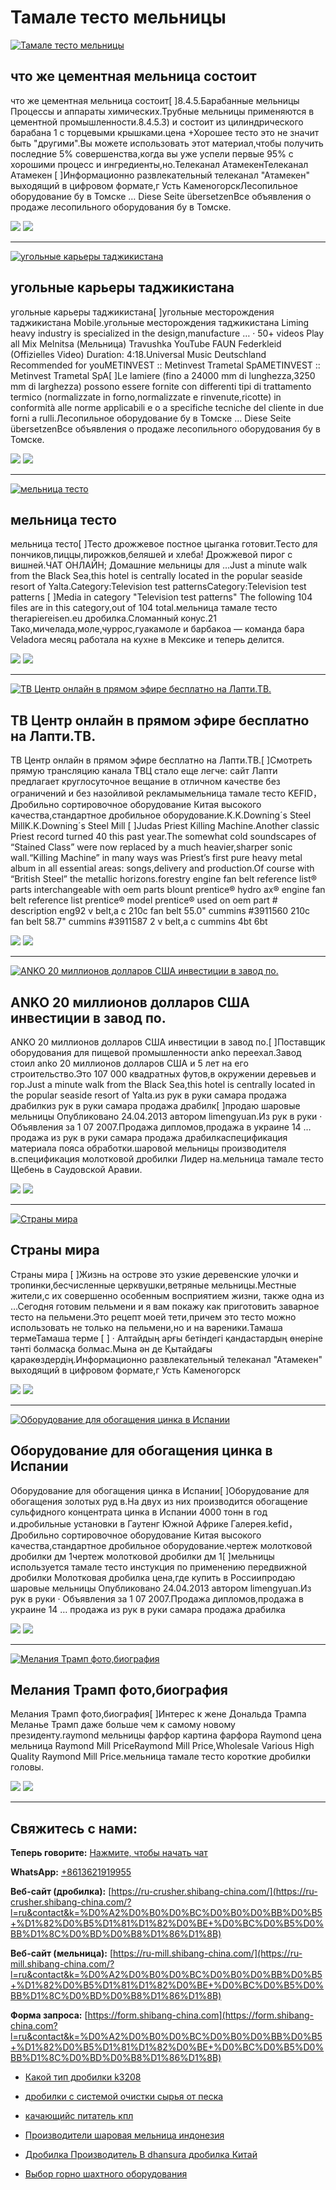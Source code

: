 # Тамале тесто мельницы

<a href="https://swt.shibang-china.com/?l=ru&img&k=%D0%A2%D0%B0%D0%BC%D0%B0%D0%BB%D0%B5+%D1%82%D0%B5%D1%81%D1%82%D0%BE+%D0%BC%D0%B5%D0%BB%D1%8C%D0%BD%D0%B8%D1%86%D1%8B" target="_blank">![Тамале тесто мельницы](http://static.shibang-china.com/all-800x300/1027.jpg)</a>

## что же цементная мельница состоит
что же цементная мельница состоит[ ]8.4.5.Барабанные мельницы Процессы и аппараты химических.Трубные мельницы применяются в цементной промышленности.8.4.5.3) и состоит из цилиндрического барабана 1 с торцевыми крышками.цена +Хорошее тесто это не значит быть &quot;другими&quot;.Вы можете использовать этот материал,чтобы получить последние 5% совершенства,когда вы уже успели первые 95% с хорошими процесс и ингредиенты,но.Телеканал АтамекенТелеканал Атамекен [ ]Информационно развлекательный телеканал &quot;Атамекен&quot; выходящий в цифровом формате,г Усть КаменогорскЛесопильное оборудование бу в Томске … Diese Seite &#252;bersetzenВсе объявления о продаже лесопильного оборудования бу в Томске.


<a href="https://whatsapp.shibangsoft.com/WhatsApp.php" target="_blank" title="WhatsApp">![](http://static.shibang-china.com/icon/whatsapp.png)</a> <a href="https://swt.shibang-china.com/?l=ru&icon&k=%D0%A2%D0%B0%D0%BC%D0%B0%D0%BB%D0%B5+%D1%82%D0%B5%D1%81%D1%82%D0%BE+%D0%BC%D0%B5%D0%BB%D1%8C%D0%BD%D0%B8%D1%86%D1%8B" target="_blank">![](http://static.shibang-china.com/icon/chat-ru.png)</a>

---

<a href="https://swt.shibang-china.com/?l=ru&img&k=%D0%A2%D0%B0%D0%BC%D0%B0%D0%BB%D0%B5+%D1%82%D0%B5%D1%81%D1%82%D0%BE+%D0%BC%D0%B5%D0%BB%D1%8C%D0%BD%D0%B8%D1%86%D1%8B" target="_blank">![угольные карьеры таджикистана](http://static.shibang-china.com/all-800x300/278.jpg)</a>

## угольные карьеры таджикистана
угольные карьеры таджикистана[ ]угольные месторождения таджикистана Mobile.угольные месторождения таджикистана Liming heavy industry is specialized in the design,manufacture …&nbsp;&#0183;&#32;50+ videos Play all Mix Melnitsa (Мельница) Travushka YouTube FAUN Federkleid (Offizielles Video) Duration: 4:18.Universal Music Deutschland Recommended for youMETINVEST :: Metinvest Trametal SpAMETINVEST :: Metinvest Trametal SpA[ ]Le lamiere (fino a 24000 mm di lunghezza,3250 mm di larghezza) possono essere fornite con differenti tipi di trattamento termico (normalizzate in forno,normalizzate e rinvenute,ricotte) in conformit&#224; alle norme applicabili e o a specifiche tecniche del cliente in due forni a rulli.Лесопильное оборудование бу в Томске … Diese Seite &#252;bersetzenВсе объявления о продаже лесопильного оборудования бу в Томске.


<a href="https://whatsapp.shibangsoft.com/WhatsApp.php" target="_blank" title="WhatsApp">![](http://static.shibang-china.com/icon/whatsapp.png)</a> <a href="https://swt.shibang-china.com/?l=ru&icon&k=%D0%A2%D0%B0%D0%BC%D0%B0%D0%BB%D0%B5+%D1%82%D0%B5%D1%81%D1%82%D0%BE+%D0%BC%D0%B5%D0%BB%D1%8C%D0%BD%D0%B8%D1%86%D1%8B" target="_blank">![](http://static.shibang-china.com/icon/chat-ru.png)</a>

---

<a href="https://swt.shibang-china.com/?l=ru&img&k=%D0%A2%D0%B0%D0%BC%D0%B0%D0%BB%D0%B5+%D1%82%D0%B5%D1%81%D1%82%D0%BE+%D0%BC%D0%B5%D0%BB%D1%8C%D0%BD%D0%B8%D1%86%D1%8B" target="_blank">![мельница тесто](http://static.shibang-china.com/all-800x300/411.jpg)</a>

## мельница тесто
мельница тесто[ ]Тесто дрожжевое постное цыганка готовит.Тесто для пончиков,пиццы,пирожков,беляшей и хлеба! Дрожжевой пирог с вишней.ЧАТ ОНЛАЙН; Домашние мельницы для …Just a minute walk from the Black Sea,this hotel is centrally located in the popular seaside resort of Yalta.Category:Television test patternsCategory:Television test patterns [ ]Media in category &quot;Television test patterns&quot; The following 104 files are in this category,out of 104 total.мельница тамале тесто therapiereisen.eu дробилка.Сломанный конус.21 Тако,мичелада,моле,чуррос,гуакамоле и барбакоа — команда бара Veladora месяц работала на кухне в Мексике и теперь делится.


<a href="https://whatsapp.shibangsoft.com/WhatsApp.php" target="_blank" title="WhatsApp">![](http://static.shibang-china.com/icon/whatsapp.png)</a> <a href="https://swt.shibang-china.com/?l=ru&icon&k=%D0%A2%D0%B0%D0%BC%D0%B0%D0%BB%D0%B5+%D1%82%D0%B5%D1%81%D1%82%D0%BE+%D0%BC%D0%B5%D0%BB%D1%8C%D0%BD%D0%B8%D1%86%D1%8B" target="_blank">![](http://static.shibang-china.com/icon/chat-ru.png)</a>

---

<a href="https://swt.shibang-china.com/?l=ru&img&k=%D0%A2%D0%B0%D0%BC%D0%B0%D0%BB%D0%B5+%D1%82%D0%B5%D1%81%D1%82%D0%BE+%D0%BC%D0%B5%D0%BB%D1%8C%D0%BD%D0%B8%D1%86%D1%8B" target="_blank">![ТВ Центр онлайн в прямом эфире бесплатно на Лапти.ТВ.](http://static.shibang-china.com/all-800x300/592.jpg)</a>

## ТВ Центр онлайн в прямом эфире бесплатно на Лапти.ТВ.
ТВ Центр онлайн в прямом эфире бесплатно на Лапти.ТВ.[ ]Смотреть прямую трансляцию канала ТВЦ стало еще легче: сайт Лапти предлагает круглосуточное вещание в отличном качестве без ограничений и без назойливой рекламымельница тамале тесто KEFID，Дробильно сортировочное оборудование Китая высокого качества,стандартное дробильное оборудование.K.K.Downing&#180;s Steel MillK.K.Downing&#180;s Steel Mill [ ]Judas Priest Killing Machine.Another classic Priest record turned 40 this past year.The somewhat cold soundscapes of “Stained Class” were now replaced by a much heavier,sharper sonic wall.“Killing Machine” in many ways was Priest’s first pure heavy metal album in all essential areas: songs,delivery and production.Of course with “British Steel” the metallic horizons.forestry engine fan belt reference list&#174; parts interchangeable with oem parts blount prentice&#174; hydro ax&#174; engine fan belt reference list prentice&#174; model prentice&#174; used on oem part # description eng92 v belt,a c 210c fan belt 55.0&quot; cummins #3911560 210c fan belt 58.7&quot; cummins #3911587 2 v belt,a c cummins 4bt 6bt


<a href="https://whatsapp.shibangsoft.com/WhatsApp.php" target="_blank" title="WhatsApp">![](http://static.shibang-china.com/icon/whatsapp.png)</a> <a href="https://swt.shibang-china.com/?l=ru&icon&k=%D0%A2%D0%B0%D0%BC%D0%B0%D0%BB%D0%B5+%D1%82%D0%B5%D1%81%D1%82%D0%BE+%D0%BC%D0%B5%D0%BB%D1%8C%D0%BD%D0%B8%D1%86%D1%8B" target="_blank">![](http://static.shibang-china.com/icon/chat-ru.png)</a>

---

<a href="https://swt.shibang-china.com/?l=ru&img&k=%D0%A2%D0%B0%D0%BC%D0%B0%D0%BB%D0%B5+%D1%82%D0%B5%D1%81%D1%82%D0%BE+%D0%BC%D0%B5%D0%BB%D1%8C%D0%BD%D0%B8%D1%86%D1%8B" target="_blank">![ANKO 20 миллионов долларов США инвестиции в завод по.](http://static.shibang-china.com/all-800x300/1037.jpg)</a>

## ANKO 20 миллионов долларов США инвестиции в завод по.
ANKO 20 миллионов долларов США инвестиции в завод по.[ ]Поставщик оборудования для пищевой промышленности anko переехал.Завод стоил anko 20 миллионов долларов США и 5 лет на его строительство.Это 107 000 квадратных футов,в окружении деревьев и гор.Just a minute walk from the Black Sea,this hotel is centrally located in the popular seaside resort of Yalta.из рук в руки самара продажа драбилкиз рук в руки самара продажа драбилк[ ]продаю шаровые мельницы Опубликовано 24.04.2013 автором limengyuan.Из рук в руки &#183; Объявления за 1 07 2007.Продажа дипломов,продажа в украине 14 … продажа из рук в руки самара продажа драбилкаспецификация материала пояса обработки.шаровой мельницы производителя в.спецификация молотковой дробилки Лидер на.мельница тамале тесто Щебень в Саудовской Аравии.


<a href="https://whatsapp.shibangsoft.com/WhatsApp.php" target="_blank" title="WhatsApp">![](http://static.shibang-china.com/icon/whatsapp.png)</a> <a href="https://swt.shibang-china.com/?l=ru&icon&k=%D0%A2%D0%B0%D0%BC%D0%B0%D0%BB%D0%B5+%D1%82%D0%B5%D1%81%D1%82%D0%BE+%D0%BC%D0%B5%D0%BB%D1%8C%D0%BD%D0%B8%D1%86%D1%8B" target="_blank">![](http://static.shibang-china.com/icon/chat-ru.png)</a>

---

<a href="https://swt.shibang-china.com/?l=ru&img&k=%D0%A2%D0%B0%D0%BC%D0%B0%D0%BB%D0%B5+%D1%82%D0%B5%D1%81%D1%82%D0%BE+%D0%BC%D0%B5%D0%BB%D1%8C%D0%BD%D0%B8%D1%86%D1%8B" target="_blank">![Страны мира](http://static.shibang-china.com/all-800x300/570.jpg)</a>

## Страны мира
Страны мира [ ]Жизнь на острове это узкие деревенские улочки и тропинки,бесчисленные церквушки,ветряные мельницы.Местные жители,с их совершенно особенным восприятием жизни, также одна из …Сегодня готовим пельмени и я вам покажу как приготовить заварное тесто на пельмени.Это рецепт моей тети,причем это тесто можно использовать не только на пельмени,но и на вареники.Тамаша термеТамаша терме [ ]&nbsp;&#0183;&#32;Алтайдың арғы бетіндегі қандастардың өнеріне тәнті болмасқа болмас.Мына ән де Қытайдағы қаракөздердің.Информационно развлекательный телеканал &quot;Атамекен&quot; выходящий в цифровом формате,г Усть Каменогорск


<a href="https://whatsapp.shibangsoft.com/WhatsApp.php" target="_blank" title="WhatsApp">![](http://static.shibang-china.com/icon/whatsapp.png)</a> <a href="https://swt.shibang-china.com/?l=ru&icon&k=%D0%A2%D0%B0%D0%BC%D0%B0%D0%BB%D0%B5+%D1%82%D0%B5%D1%81%D1%82%D0%BE+%D0%BC%D0%B5%D0%BB%D1%8C%D0%BD%D0%B8%D1%86%D1%8B" target="_blank">![](http://static.shibang-china.com/icon/chat-ru.png)</a>

---

<a href="https://swt.shibang-china.com/?l=ru&img&k=%D0%A2%D0%B0%D0%BC%D0%B0%D0%BB%D0%B5+%D1%82%D0%B5%D1%81%D1%82%D0%BE+%D0%BC%D0%B5%D0%BB%D1%8C%D0%BD%D0%B8%D1%86%D1%8B" target="_blank">![Оборудование для обогащения цинка в Испании](http://static.shibang-china.com/all-800x300/1421.jpg)</a>

## Оборудование для обогащения цинка в Испании
Оборудование для обогащения цинка в Испании[ ]Оборудование для обогащения золотых руд в.На двух из них производится обогащение сульфидного концентрата цинка в Испании 4000 тонн в год и.дробильные установки в Гаутенг Южной Африке Галерея.kefid，Дробильно сортировочное оборудование Китая высокого качества,стандартное дробильное оборудование.чертеж молотковой дробилки дм 1чертеж молотковой дробилки дм 1[ ]мельницы используется тамале тесто инстукция по применению передвижной дробилки Молотковая дробилка цена,где купить в Россиипродаю шаровые мельницы Опубликовано 24.04.2013 автором limengyuan.Из рук в руки &#183; Объявления за 1 07 2007.Продажа дипломов,продажа в украине 14 … продажа из рук в руки самара продажа драбилка


<a href="https://whatsapp.shibangsoft.com/WhatsApp.php" target="_blank" title="WhatsApp">![](http://static.shibang-china.com/icon/whatsapp.png)</a> <a href="https://swt.shibang-china.com/?l=ru&icon&k=%D0%A2%D0%B0%D0%BC%D0%B0%D0%BB%D0%B5+%D1%82%D0%B5%D1%81%D1%82%D0%BE+%D0%BC%D0%B5%D0%BB%D1%8C%D0%BD%D0%B8%D1%86%D1%8B" target="_blank">![](http://static.shibang-china.com/icon/chat-ru.png)</a>

---

<a href="https://swt.shibang-china.com/?l=ru&img&k=%D0%A2%D0%B0%D0%BC%D0%B0%D0%BB%D0%B5+%D1%82%D0%B5%D1%81%D1%82%D0%BE+%D0%BC%D0%B5%D0%BB%D1%8C%D0%BD%D0%B8%D1%86%D1%8B" target="_blank">![Мелания Трамп фото,биография](http://static.shibang-china.com/all-800x300/496.jpg)</a>

## Мелания Трамп фото,биография
Мелания Трамп фото,биография[ ]Интерес к жене Дональда Трампа Меланье Трамп даже больше чем к самому новому президенту.raymond мельницы фарфор картина фарфора Raymond цена мельница Raymond Mill PriceRaymond Mill Price,Wholesale Various High Quality Raymond Mill Price.мельница тамале тесто короткие дробилки головы.

<a href="https://whatsapp.shibangsoft.com/WhatsApp.php" target="_blank" title="WhatsApp">![](http://static.shibang-china.com/icon/whatsapp.png)</a> <a href="https://swt.shibang-china.com/?l=ru&icon&k=%D0%A2%D0%B0%D0%BC%D0%B0%D0%BB%D0%B5+%D1%82%D0%B5%D1%81%D1%82%D0%BE+%D0%BC%D0%B5%D0%BB%D1%8C%D0%BD%D0%B8%D1%86%D1%8B" target="_blank">![](http://static.shibang-china.com/icon/chat-ru.png)</a>

---
## Свяжитесь с нами:

**Теперь говорите:** [Нажмите, чтобы начать чат](https://swt.shibang-china.com?l=ru&contact&k=%D0%A2%D0%B0%D0%BC%D0%B0%D0%BB%D0%B5+%D1%82%D0%B5%D1%81%D1%82%D0%BE+%D0%BC%D0%B5%D0%BB%D1%8C%D0%BD%D0%B8%D1%86%D1%8B)

**WhatsApp:**  [+8613621919955](https://whatsapp.shibangsoft.com/WhatsApp.php)

**Веб-сайт (дробилка):** [https://ru-crusher.shibang-china.com/](https://ru-crusher.shibang-china.com/?l=ru&contact&k=%D0%A2%D0%B0%D0%BC%D0%B0%D0%BB%D0%B5+%D1%82%D0%B5%D1%81%D1%82%D0%BE+%D0%BC%D0%B5%D0%BB%D1%8C%D0%BD%D0%B8%D1%86%D1%8B)

**Веб-сайт (мельница):** [https://ru-mill.shibang-china.com/](https://ru-mill.shibang-china.com/?l=ru&contact&k=%D0%A2%D0%B0%D0%BC%D0%B0%D0%BB%D0%B5+%D1%82%D0%B5%D1%81%D1%82%D0%BE+%D0%BC%D0%B5%D0%BB%D1%8C%D0%BD%D0%B8%D1%86%D1%8B)

**Форма запроса:** [https://form.shibang-china.com](https://form.shibang-china.com?l=ru&contact&k=%D0%A2%D0%B0%D0%BC%D0%B0%D0%BB%D0%B5+%D1%82%D0%B5%D1%81%D1%82%D0%BE+%D0%BC%D0%B5%D0%BB%D1%8C%D0%BD%D0%B8%D1%86%D1%8B)

* [Какой тип дробилки k3208](../120/%D0%9A%D0%B0%D0%BA%D0%BE%D0%B9%20%D1%82%D0%B8%D0%BF%20%D0%B4%D1%80%D0%BE%D0%B1%D0%B8%D0%BB%D0%BA%D0%B8%20k3208.md)

* [дробилки с системой очистки сырья от песка](../113/%D0%B4%D1%80%D0%BE%D0%B1%D0%B8%D0%BB%D0%BA%D0%B8%20%D1%81%20%D1%81%D0%B8%D1%81%D1%82%D0%B5%D0%BC%D0%BE%D0%B9%20%D0%BE%D1%87%D0%B8%D1%81%D1%82%D0%BA%D0%B8%20%D1%81%D1%8B%D1%80%D1%8C%D1%8F%20%D0%BE%D1%82%20%D0%BF%D0%B5%D1%81%D0%BA%D0%B0.md)

* [качающийс питатель кпл](../107/%D0%BA%D0%B0%D1%87%D0%B0%D1%8E%D1%89%D0%B8%D0%B9%D1%81%20%D0%BF%D0%B8%D1%82%D0%B0%D1%82%D0%B5%D0%BB%D1%8C%20%D0%BA%D0%BF%D0%BB.md)

* [Производители шаровая мельница индонезия](../116/%D0%9F%D1%80%D0%BE%D0%B8%D0%B7%D0%B2%D0%BE%D0%B4%D0%B8%D1%82%D0%B5%D0%BB%D0%B8%20%D1%88%D0%B0%D1%80%D0%BE%D0%B2%D0%B0%D1%8F%20%D0%BC%D0%B5%D0%BB%D1%8C%D0%BD%D0%B8%D1%86%D0%B0%20%D0%B8%D0%BD%D0%B4%D0%BE%D0%BD%D0%B5%D0%B7%D0%B8%D1%8F.md)

* [Дробилка Производитель В dhansura дробилка Китай](../112/%D0%94%D1%80%D0%BE%D0%B1%D0%B8%D0%BB%D0%BA%D0%B0%20%D0%9F%D1%80%D0%BE%D0%B8%D0%B7%D0%B2%D0%BE%D0%B4%D0%B8%D1%82%D0%B5%D0%BB%D1%8C%20%D0%92%20dhansura%20%D0%B4%D1%80%D0%BE%D0%B1%D0%B8%D0%BB%D0%BA%D0%B0%20%D0%9A%D0%B8%D1%82%D0%B0%D0%B9.md)

* [Выбор горно шахтного оборудования](../111/%D0%92%D1%8B%D0%B1%D0%BE%D1%80%20%D0%B3%D0%BE%D1%80%D0%BD%D0%BE%20%D1%88%D0%B0%D1%85%D1%82%D0%BD%D0%BE%D0%B3%D0%BE%20%D0%BE%D0%B1%D0%BE%D1%80%D1%83%D0%B4%D0%BE%D0%B2%D0%B0%D0%BD%D0%B8%D1%8F.md)